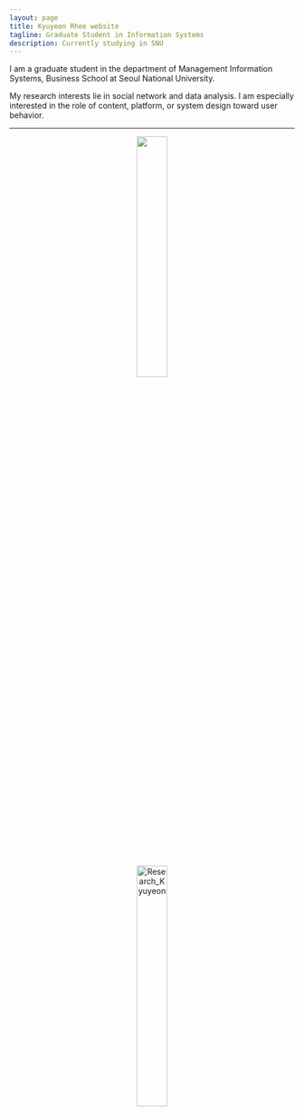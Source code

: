 ```yaml
---
layout: page
title: Kyuyeon Rhee website
tagline: Graduate Student in Information Systems
description: Currently studying in SNU
---
```


I am a graduate student in the department of Management Information Systems, Business School at Seoul National University.


My research interests lie in social network and data analysis. I am especially interested in the role of content, platform, or system design toward user behavior.

---


<center><a href="https://dullyshin.github.io/2018/08/30/HTML-imgLink/"> <img src="https://i.imgur.com/JAMgCe8.png" width="33%" height="33% title="Curriculum_Kyuyeon" /></a></center>

<center><a href="https://dullyshin.github.io/2018/08/30/HTML-imgLink/"><img src="https://i.imgur.com/GI7tanQ.png" width="33%" height="33%" title="Research_Kyuyeon" /></a></center>
